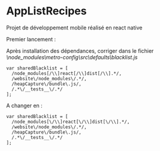# AppListRecipes
Projet de développement mobile réalisé en react native

Premier lancement :

Après installation des dépendances, corriger dans le fichier *\node_modules\metro-config\src\defaults\blacklist.js*

```
var sharedBlacklist = [
  /node_modules[/\\]react[/\\]dist[/\\].*/,
  /website\/node_modules\/.*/,
  /heapCapture\/bundle\.js/,
  /.*\/__tests__\/.*/
];
```

A changer en :

```
var sharedBlacklist = [
  /node_modules[\/\\]react[\/\\]dist[\/\\].*/,
  /website\/node_modules\/.*/,
  /heapCapture\/bundle\.js/,
  /.*\/__tests__\/.*/
];
```